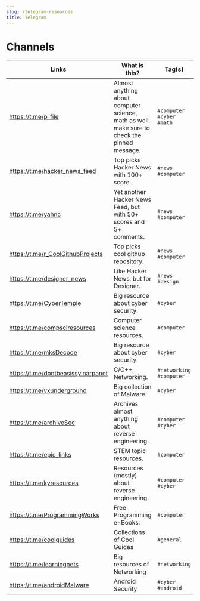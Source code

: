 ```yaml
---
slug: /telegram-resources
title: Telegram
---
```


# Channels

| Links               | What is this? | Tag(s) |
|---------------------|---------------|--------|
| https://t.me/p_file | Almost anything about computer science, math as well. make sure to check the pinned message. | `#computer` `#cyber` `#math` |
| https://t.me/hacker_news_feed | Top picks Hacker News with 100+ score. | `#news` `#computer` | 
| https://t.me/yahnc | Yet another Hacker News Feed, but with 50+ scores and 5+ comments. | `#news` `#computer` |
| https://t.me/r_CoolGithubProjects | Top picks cool github repository. | `#news` `#computer` |
| https://t.me/designer_news | Like Hacker News, but for Designer. | `#news` `#design` |
| https://t.me/CyberTemple | Big resource about cyber security. | `#cyber` |
| https://t.me/compsciresources | Computer science resources. | `#computer` |
| https://t.me/mksDecode | Big resource about cyber security. | `#cyber` |
| https://t.me/dontbeasissyinarpanet | C/C++, Networking. | `#networking` `#computer` |
| https://t.me/vxunderground | Big collection of Malware. | `#cyber` |
| https://t.me/archiveSec | Archives almost anything about reverse-engineering. | `#computer` `#cyber` |
| https://t.me/epic_links | STEM topic resources. | `#computer` |
| https://t.me/kyresources | Resources (mostly) about reverse-engineering. | `#computer` `#cyber` |
| https://t.me/ProgrammingWorks | Free Programming e-Books. | `#computer` |
| https://t.me/coolguides | Collections of Cool Guides | `#general` |
| https://t.me/learningnets | Big resources of Networking | `#networking` |
| https://t.me/androidMalware | Android Security | `#cyber` `#android` |
